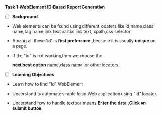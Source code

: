  **Task 1-WebElement ID:Based Report Generation**

* [ ] **Background**

* Web elements can be found using different locaters like id,name,class name,tag name,link text,partial link text,
xpath,css selector

* Among  all these 'id' is **first preference** ,because it is usually **unique** on a page.

* If the "id" is not working,then we choose the 

     **next best option** name,class name ,or other locaters.
* [ ] **Learning Objectives**
* Learn how to find "id" WebElement
* Understand to automate simple login Web application using
   "id" locater.

* Understand how to handle textbox means **Enter the data** ,**Click on submit button**  







